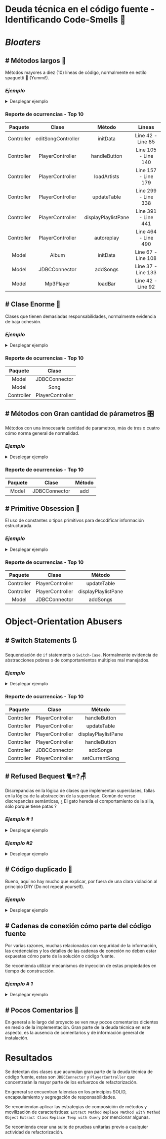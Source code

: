 # Deuda técnica en el código fuente - Identificando Code-Smells 💩

# _Bloaters_

## # Métodos largos 🍝
Métodos mayores a diez (10) líneas de código, normalmente en estilo spaguetti 🍝 (Yummi!).

### *Ejemplo*
<details><summary>Desplegar ejemplo</summary>
<p>

#### Encontrado en Controller/editSongController.java
```java
void initData(Song s) {
        this.s=s;
        path=s.getPath();
        List<String> genreList = new LinkedList<String>(Genres.genres.keySet());
        List<String> moodList = new LinkedList<String>(Moods.moods.keySet());
        titleSong.setText(s.getTitle());
        artistSong.setText(s.getArtist());
        albumSong.setText(s.getAlbum());
        lirycsSong.setText(s.getText());

        String[]genres=JDBCConnector.returnGenreMood(s.getPath(),"genre");
        if(genres!=null) {
            for (String genre : genres) {
                int index = genreList.indexOf(genre);
                genresList.getSelectionModel().select(index);
            }
        }
        String[]moods=JDBCConnector.returnGenreMood(s.getPath(),"moods");
        if(moods!=null) {
            for (String mood : moods) {
                int index = moodList.indexOf(mood);
                moodsList.getSelectionModel().select(index);
            }
        }
        Image image=new Image("file:"+s.getImage());
        imageSong.setImage(image);
        imageSong.setStyle("-fx-cursor: hand");
        imageSong.setOnMouseClicked((MouseEvent event)->{
            try {
                FileChooser fileChooser = new FileChooser();
                fileChooser.getExtensionFilters().add(new FileChooser.ExtensionFilter("Image","*.png","*.jpeg","*.jpg"));
                File file=fileChooser.showOpenDialog(new Stage());
                String path=file.getAbsolutePath();
                FileInputStream inputstream =new FileInputStream(path);
                Image iv = new Image(inputstream);
                s.setImage(path);
                imageSong.setImage(iv);
            } catch (Exception e) {
                System.out.println(e.getMessage());
            }

        });

    }
```

</details></p>

### Reporte de ocurrencias - Top 10

|  Paquete   |       Clase        |   Método   |        Líneas        |
|:----------:|:------------------:|:-----------:|:--------------------:|
| Controller | editSongController |   initData  |  Line 42 -  Line 85  |
| Controller |  PlayerController  |   handleButton  | Line 105 -  Line 140 |
| Controller |  PlayerController  |   loadArtists  | Line 157 -  Line 179 |
| Controller |  PlayerController  |   updateTable  | Line 299 -  Line 338 |
| Controller |  PlayerController  |   displayPlaylistPane  | Line 391 -  Line 441 |
| Controller |  PlayerController  |   autoreplay  | Line 464 -  Line 490 |
|   Model    |       Album        |   initData  | Line 67 -  Line 108  |
|   Model    |   JDBCConnector    |   addSongs  | Line 37 -  Line 133  |
|   Model    |     Mp3Player      |   loadBar  |  Line 42 -  Line 92  |


## # Clase Enorme 🏰
Clases que tienen demasiadas responsabilidades, normalmente evidencia de baja cohesión. 

### *Ejemplo*
<details><summary>Desplegar ejemplo</summary>
<p>

#### Encontrado en Model/JDBCConnector.java

```java
package ModelTests;

import com.mpatric.mp3agic.*;
import javafx.collections.FXCollections;
import javafx.collections.ObservableList;


import java.io.File;
import java.io.IOException;
import java.sql.*;
import java.util.List;

import static java.lang.Math.negateExact;
import static java.lang.Math.toIntExact;

public class JDBCConnector {


    private static Connection conn = null;

    public static void connect() throws IllegalAccessException, InstantiationException, SQLException, ClassNotFoundException {
        Class.forName("org.postgresql.Driver");
        conn = DriverManager.getConnection(
                "jdbc:postgresql://localhost:5432/player", "postgres", "password");
    }

    public static void disconnect() throws SQLException {
        conn.close();
    }

    //add songs,when song with path exist in database, ignore this

    /**
     * @param files list of songs
     */

    public static void addSongs(List<File> files) {
        /*
        INSERT INTO songs
        1-title *required(id3v1/2 - title , else name of file)
        2-path *required
        3-length *required
        4-artist(id3v1/2)
        5-album(id3v1/2)
        6-track(id3v1/2)
        7-year (id3v1/2)
        8-text(id3v2)
         */
        for (File file : files) {
            System.out.println(file.getName());
            System.out.println(file.getAbsolutePath());
            Mp3File mp3file = null;
            String artist = null;
            String album = null;
            try {
                mp3file = new Mp3File(file.getAbsolutePath());
                if (mp3file.hasId3v2Tag()) {
                    System.out.println("id3v2");
                    ID3v2 id3v2Tag = mp3file.getId3v2Tag();
                    add(id3v2Tag.getTitle(), file.getAbsolutePath(), mp3file.getLengthInSeconds(), id3v2Tag.getArtist(),
                            id3v2Tag.getAlbum(), id3v2Tag.getTrack(), id3v2Tag.getYear().substring(0, 4), id3v2Tag.getLyrics());

                    artist = id3v2Tag.getArtist();
                    album = id3v2Tag.getAlbum();
                    if (id3v2Tag.getGenre() != -1) {
                        System.out.println("genres");
                        String genre = "";
                        switch (id3v2Tag.getGenre()) {
                            case 0:
                                genre = "blues";
                                break;
                            case 1:
                                genre = "classic rock";
                                break;
                            case 2:
                                genre = "country";
                                break;
                            case 9:
                                genre = "metal";
                                break;
                            case 13:
                                genre = "pop";
                                break;
                            case 14:
                                genre = "R&B";
                                break;
                            case 15:
                                genre = "rap";
                                break;
                            case 17:
                                genre = "rock";
                                break;
                            case 24:
                                genre = "soundtrack";
                                break;
                            case 32:
                                genre = "classical";
                                break;
                            case 20:
                                genre = "alternative";
                                break;

                        }
                        updateGenre(genre, file.getAbsolutePath());
                    }


                } else if (mp3file.hasId3v1Tag()) {
                    System.out.println("id3v1");
                    ID3v1 id3v1Tag = mp3file.getId3v1Tag();

                    artist = id3v1Tag.getArtist();
                    album = id3v1Tag.getAlbum();
                    add(id3v1Tag.getTitle(), file.getAbsolutePath(), mp3file.getLengthInSeconds(), id3v1Tag.getArtist(),
                            id3v1Tag.getAlbum(), id3v1Tag.getTrack(), id3v1Tag.getYear(), null);
                } else {
                    System.out.println("brak");
                    add(file.getName(), file.getAbsolutePath(), mp3file.getLengthInSeconds(), null,
                            null, null, null, null);
                }
                //Create row in Artist table
                if (artist != null) {
                    addArtist(artist);
                }
                //Create row in album table
                if (album != null) {
                    addAlbum(album);
                }
            } catch (SQLException | IOException | UnsupportedTagException | InvalidDataException e) {
                //do nothing
            }
        }
    }

    public static void addArtist(String artist) throws SQLException {
        String SQL = "INSERT INTO artist(name)VALUES(?)";
        PreparedStatement preparedStatement = conn.prepareStatement(SQL);
        preparedStatement.setString(1, artist);
        preparedStatement.execute();
    }

    public static void addAlbum(String album) throws SQLException {
        String SQL = "INSERT INTO album(name)VALUES(?)";
        PreparedStatement preparedStatement = conn.prepareStatement(SQL);
        preparedStatement.setString(1, album);
        preparedStatement.execute();
    }

    private static void add(String title, String path, long length, String artist, String album, String track, String year, String text) {
        String SQL = "INSERT INTO songs(title,path,length,artist,album,track,year,text)VALUES(?,?,?,?,?,?,?,?)";
        try {
            PreparedStatement preparedStmt = conn.prepareStatement(SQL);
            preparedStmt.setString(1, title);
            preparedStmt.setString(2, path);
            preparedStmt.setInt(3, toIntExact(length));
            preparedStmt.setString(4, artist);
            preparedStmt.setString(5, album);
            preparedStmt.setString(6, track);
            preparedStmt.setString(7, year);
            preparedStmt.setString(8, text);
            preparedStmt.execute();

        } catch (SQLException e) {
            System.out.println(e.toString());
        }
    }

    private static void updateGenre(String genre, String path) {
        String SQL = "UPDATE songs set genre=genre|| '{" + genre + "}'WHERE path=?";
        try {
            PreparedStatement preparedStmt = conn.prepareStatement(SQL);
            preparedStmt.setString(1, path);
            preparedStmt.execute();
        } catch (SQLException ex) {
            System.out.println(ex.getMessage());
        }
    }

    public static String[] returnGenreMood(String path, String gm) {
        ResultSet rs = null;
        Array genresmoods = null;
        String[] g = null;
        String SQL = "SELECT " + gm + " from songs WHERE path=?";
        try {
            PreparedStatement preparedStatement = conn.prepareStatement(SQL);
            preparedStatement.setString(1, path);
            rs = preparedStatement.executeQuery();
            while (rs.next()) {
                genresmoods = rs.getArray(gm.toUpperCase());
                if (genresmoods != null)
                    g = (String[]) genresmoods.getArray();
            }
        } catch (SQLException ex) {
        }
        return g;
    }

    public static ObservableList<Song> returnSongs() throws SQLException {

        String SQL = "Select title,artist,album,year,rate,track,path,text,image from songs";
        return returndata(SQL);
    }

    public static ObservableList<Song> returnSongsByRegex(String regex) throws SQLException {
        regex = regex.toLowerCase();
        String SQL = "Select title,artist,album,year,rate,track,path,text,image from songs WHERE LOWER(title) LIKE '%" + regex + "%'OR " +
                "LOWER(artist) LIKE '%" + regex + "%' OR LOWER(album) LIKE '%" + regex + "%'";
        return returndata(SQL);
    }

    public static ObservableList<Song> returnSongsByMoodOrGenre(String regex) throws SQLException {

        String SQL = "Select title,artist,album,year,rate,track,path,text,image from songs WHERE '" + regex + "'=ANY(moods) OR '" + regex +
                "'=ANY(genre)";
        return returndata(SQL);
    }

    private static ObservableList<Song> returndata(String SQL) throws SQLException {
        ResultSet rs = null;
        Statement stmt = conn.createStatement();
        rs = stmt.executeQuery(SQL);

        ObservableList<Song> data =
                FXCollections.observableArrayList();
        try {
            while (rs.next()) {
                ObservableList<Song> row = FXCollections.observableArrayList();
                data.add(new Song.SongBuilder(rs.getString(7)).title(rs.getString(1)).artist(rs.getString(2)).
                        album(rs.getString(3)).year(rs.getString(4)).rate(rs.getInt(5)).
                        track(rs.getString(6)).text(rs.getString(8)).image(rs.getString(9)).build());
            }
        } catch (Exception ex) {
            System.out.println("Return data   " + ex.getMessage());
        }
        return data;
    }



/*====================================================
====================PLAYLIST==========================
======================================================
 */


    /*===================================================
    ======================ALBUM==========================
    =====================================================
     */
    public static ObservableList<Album> returnAlbums() throws SQLException {
        String SQL = "SELECT name,image,year,label,artist,description FROM album ";
        ResultSet rs = null;
        Statement stmt = conn.createStatement();
        rs = stmt.executeQuery(SQL);
        ObservableList<Album> data =
                FXCollections.observableArrayList();
        while (rs.next()) {
            data.add(new Album(rs.getString(1), rs.getString(2), rs.getInt(3),
                    rs.getString(4), rs.getString(5), rs.getString(6)));
        }
        return data;
    }

    public static ObservableList<Song> returnByAlbum(String album) throws SQLException {

        String SQL = "Select title,artist,album,year,rate,track,path,text,image from songs WHERE album='" + album + "'";
        return returndata(SQL);
    }

    public static void updateAlbum(String image, String name, int year, String artist, String description, String label, String oldname) {
        System.out.println(oldname);
        System.out.println(image);
        String SQL = "UPDATE album SET image=?,name=?,artist=?,year=?,description=?,label=? WHERE name=? ";
        try {
            PreparedStatement preparedStatement = conn.prepareStatement(SQL);
            preparedStatement.setString(1, image);
            preparedStatement.setString(2, name);
            preparedStatement.setString(3, artist);
            preparedStatement.setInt(4, year);
            preparedStatement.setString(5, description);
            preparedStatement.setString(6, label);
            preparedStatement.setString(7, oldname);
            preparedStatement.executeUpdate();
        } catch (Exception ex) {
            System.out.println(ex.getMessage());
        }
    }

    public static String returnImage(String album) {
        String SQL = "SELECT image FROM album WHERE name=?";
        String a = null;
        try {
            PreparedStatement preparedStatement = conn.prepareStatement(SQL);
            preparedStatement.setString(1, album);
            ResultSet rs = preparedStatement.executeQuery();
            rs.next();
            a = rs.getString(1);
        } catch (Exception ex) {
        }
        return a;
    }


    /*====================================================
    =======================ARTIST=========================
    ======================================================
     */
    public static ObservableList<Artist> returnArtists() throws SQLException {
        String SQL = "SELECT name,image,webstie,youtubewebsite,description FROM artist ";
        ResultSet rs = null;
        Statement stmt = conn.createStatement();
        rs = stmt.executeQuery(SQL);

        ObservableList<Artist> data =
                FXCollections.observableArrayList();
        while (rs.next()) {
            data.add(new Artist(rs.getString(1), rs.getString(2),
                    rs.getString(3), rs.getString(4), rs.getString(5)));
        }
        return data;
    }

    public static ObservableList<Song> returnByArtist(String artist) throws SQLException {

        String SQL = "Select title,artist,album,year,rate,track,path,text,image from songs WHERE artist='" + artist + "'";
        return returndata(SQL);
    }

    public static void updateArtist(String image, String name, String website, String youtubewebsite, String description, String oldname) {
        String SQL = "UPDATE artist SET image=?,name=?,webstie=?,youtubewebsite=?,description=? WHERE name=?";
        try {
            PreparedStatement preparedStatement = conn.prepareStatement(SQL);
            preparedStatement.setString(1, image);
            preparedStatement.setString(2, name);
            preparedStatement.setString(3, website);
            preparedStatement.setString(4, youtubewebsite);
            preparedStatement.setString(5, description);
            preparedStatement.setString(6, oldname);
            preparedStatement.executeUpdate();

        } catch (SQLException e) {
            System.out.println(e.getMessage());
        }
    }

//============================================================
//=========================UPDATE SONG========================
//============================================================

    public static void updateSong(String title, String artist, String album, String[] genre, String[] moods, String text, String image, String path) {
        String SQL = "UPDATE songs SET title=?,artist=?,album=?,genre=?,moods=?,text=?,image=? WHERE path=?";

        try {
            PreparedStatement preparedStatement = conn.prepareStatement(SQL);
            preparedStatement.setString(1, title);
            preparedStatement.setString(2, artist);
            preparedStatement.setString(3, album);
            preparedStatement.setArray(4, conn.createArrayOf("text", genre));
            preparedStatement.setArray(5, conn.createArrayOf("text", moods));
            preparedStatement.setString(6, text);
            preparedStatement.setString(7, image);
            preparedStatement.setString(8, path);
            preparedStatement.executeUpdate();
        } catch (SQLException e) {
            System.out.println(e.getMessage());
        }

    }
}
```
</details></p>

### Reporte de ocurrencias - Top 10

|  Paquete   |      Clase       |
|:----------:|:----------------:|
|   Model    |  JDBCConnector   |
|   Model    |       Song       |
| Controller | PlayerController |

## # Métodos con Gran cantidad de párametros 🎛️
Métodos con una innecesaria cantidad de parametros, más de tres o cuatro cómo norma general de normalidad. 
### *Ejemplo*
<details><summary>Desplegar ejemplo</summary>
<p>

#### Encontrado en Model/JDBCConnector.java
```java
  private static void add(String title, String path, long length, String artist, String album, String track, String year, String text){
        String SQL="INSERT INTO songs(title,path,length,artist,album,track,year,text)VALUES(?,?,?,?,?,?,?,?)";
        try{
        PreparedStatement preparedStmt=conn.prepareStatement(SQL);
        preparedStmt.setString(1,title);
        preparedStmt.setString(2,path);
        preparedStmt.setInt(3,toIntExact(length));
        preparedStmt.setString(4,artist);
        preparedStmt.setString(5,album);
        preparedStmt.setString(6,track);
        preparedStmt.setString(7,year);
        preparedStmt.setString(8,text);
        preparedStmt.execute();

        }catch(SQLException e){
        System.out.println(e.toString());
        }
  }
```
</details></p>

### Reporte de ocurrencias - Top 10
| Paquete |       Clase        | Método |
|:-------:|:------------------:|:------:|
|  Model  | JDBCConnector |  add   |


## # Primitive Obsession 🐒
El uso de constantes o tipos primitivos para decodificar información estructurada. 
### *Ejemplo*
<details><summary>Desplegar ejemplo</summary>
<p>

### Encontrado en Model/JDBCConnector.java, notar el uso de la variable i
```java
/**
     *
     * @param i 1-all songs 2,regex 3-moods or genres
     * @param regex regex or mood(genre) if i=1 regex=null
     * @throws SQLException
     */
    private void updateTable(int i,String regex) throws SQLException {

        try {
            ObservableList<Song> data=null;
            switch (i){
                case 1:
                    data= JDBCConnector.returnSongs();
                    break;
                case 2:
                    displaySongs.toFront();
                    data=JDBCConnector.returnSongsByRegex(regex);
                    break;
                case 3:
                    displaySongs.toFront();
                    data=JDBCConnector.returnSongsByMoodOrGenre(regex);
                    break;
            }
            tableOfSongs.setItems(data);

            tableOfSongs.setOnMouseClicked(new EventHandler<MouseEvent>() {
                @Override
                public void handle(MouseEvent click) {
                    if(click.getButton()== MouseButton.SECONDARY){
                        editSong(tableOfSongs.getSelectionModel().getSelectedItem());
                    }else if(click.getClickCount()==2){
                        songs.clear();
                        for(Song d:tableOfSongs.getItems()){
                            songs.add(d);
                        }mp3player.loadSongs(songs);
                            try {
                                musicBar.setVisible(true);
                                additionalInfo.setText("");
                                mp3player.setCurrentSong(tableOfSongs.getSelectionModel().getFocusedIndex());
                            }catch (NullPointerException ex){
                                additionalInfo.setText("Songs not found");
                            }

                    }
                }
            });

        } catch (SQLException e) {
            e.printStackTrace();
        }

    }
```
</details></p>

### Reporte de ocurrencias - Top 10

|  Paquete   |       Clase        |   Método   |
|:----------:|:------------------:|:-----------:|
| Controller |  PlayerController  |   updateTable  | 
| Controller |  PlayerController  |   displayPlaylistPane  | 
|   Model    |  JDBCConnector  |   addSongs  | 


# Object-Orientation Abusers
## # Switch Statements 🔃
Sequenciación de `if` statements o `Switch-Case`. Normalmente evidencia de abstracciones pobres o de comportamientos múltiples mal manejados.

### *Ejemplo*
<details><summary>Desplegar ejemplo</summary>
<p>

### Encontrado en Model/PlayerController.java
```java
public void handleButton(ActionEvent event){

        if(event.getTarget()==musicbutton){
        fadeOut(musicPane,moviePane);
        movieMenu.setVisible(false);
        musicMenu.setVisible(true);
        mainMusicPane.toFront();
        }
        else if(event.getTarget()==moviebutton){
        fadeOut(moviePane,musicPane);
        movieMenu.setVisible(true);
        musicMenu.setVisible(false);
        }
        else if(event.getTarget()==exit){
        Platform.exit();
        System.exit(0);
        }
        else if(event.getTarget()==displayAlbums){
        loadAlbums();
        displayAlbumsArtists.toFront();
        }
        else if(event.getTarget()==displayArtists){
        loadArtists();
        displayAlbumsArtists.toFront();

        }
        else if(event.getTarget()==displaySongsButton){
        displaySongs.toFront();
        try {
        updateTable(1,null);
        } catch (SQLException e) {
        e.printStackTrace();
        }
        
    }
}
```
</details></p>

### Reporte de ocurrencias - Top 10

|  Paquete   |       Clase        |   Método   |
|:-------:|:------------------:|:------:|
|  Controller  | PlayerController |  handleButton   |
|  Controller  | PlayerController |  updateTable   |
|  Controller  | PlayerController |  displayPlaylistPane   |
|  Controller  | PlayerController |  handleButton   |
|  Controller  | JDBCConnector |  addSongs   |
|  Controller  | PlayerController |  setCurrentSong   |

## # Refused Bequest 🐈=?🪑
Discrepancias en la lógica de clases que implementan superclases, fallas en la lógica de la abstracción de la superclase.
Común de verse discrepancias semánticas, ¿ El gato hereda el comportamiento de la silla, sólo porque tiene patas ? 

### *Ejemplo # 1*
<details><summary>Desplegar ejemplo</summary>
<p>

#### Encontrado en Model/Album.java - Model/Artist.java - Model/ArtistAlbum.java - Controller/EditArtistOrAlbum.java
```java
public class Album extends ArtistAlbum{}
 
public class Artist extends ArtistAlbum {}

 public abstract class ArtistAlbum {
     protected String name;
     protected String image;
     ......
 }
 
public class EditArtistOrAlbum implements Initializable {
    .....
}
```
Por la implementación de la lógica en el código fuente, se observa la abstracción de las cáracteristicas Nombre e imagen, que es compartida por las entidades Album y Artista, en una clase superior nombrada ArtistaAlbum, lo que causa problemas de semántica. 

A pesar de que comparten estas cáracteristicas se debe trabajar en la verbosidad y revisar estrategias para representar esta misma abstracción de forma más limpia. 
</details></p>

### *Ejemplo #2*
<details><summary>Desplegar ejemplo</summary>
<p>

### Encontrado en Model/AzlyricsConncector y Model/LyricsConnector

```java
package ModelTests;

public abstract class LyricsConnector {

    //    find url of web on Google
    abstract protected String findWeb();

    abstract protected void setText(String url);
}
```

```java
package ModelTests;


import java.io.*;
import java.net.HttpURLConnection;
import java.net.URL;
import java.util.regex.Matcher;
import java.util.regex.Pattern;

public class AzlyricsConncector extends LyricsConnector implements Runnable {

    private String URL;
    private String artist;
    private String title;
    private String text;

    public AzlyricsConncector(String artist, String title) {
        this.artist = artist;
        this.title = title;
        this.URL = "azlyrics";
    }


    @Override
    protected String findWeb() {
        String key = "AIzaSyDbdxrTsdm5pgTHnHJKHV9XPEuwv6IaOjg";
        String qry = "azlyrics/" + artist.toLowerCase().replaceAll(" ", "") + "/" + title.toLowerCase().replaceAll(" ", "");
        System.out.println(qry);
        try {
            URL url = new URL(
                    "https://www.googleapis.com/customsearch/v1?key=" + key + "&cx=013036536707430787589:_pqjad5hr1a&q=" + qry + "&alt=json");
            HttpURLConnection conn = (HttpURLConnection) url.openConnection();
            conn.setRequestMethod("GET");
            conn.setRequestProperty("Accept", "application/json");
            BufferedReader br = new BufferedReader(new InputStreamReader(
                    (conn.getInputStream())));

            String output;
            while ((output = br.readLine()) != null) {

                if (output.contains("\"link\": \"")) {
                    String link = output.substring(output.indexOf("\"link\": \"") + ("\"link\": \"").length(), output.indexOf("\","));
                    if (link.matches("^https://www.azlyrics.com/lyrics/.*")) {
                        return link;
                    }
                }
            }
            conn.disconnect();
        } catch (Exception ex) {
            System.out.println(ex.getMessage());
        }
        return null;
    }

    private static String readAll(Reader rd) throws IOException {
        StringBuilder sb = new StringBuilder();
        int cp;
        while ((cp = rd.read()) != -1) {
            sb.append((char) cp);
        }
        return sb.toString();
    }

    @Override
    protected void setText(String _url) {
        Pattern pattern = Pattern.compile("<!-- Usage of azlyrics.com content by any third-party lyrics provider is prohibited by our licensing agreement. Sorry about that. -->(.*?)</div><br><br><!-- MxM banner -->");
        StringBuilder html = new StringBuilder();
        try {
            URL url = new URL(_url);
            BufferedReader in = new BufferedReader(
                    new InputStreamReader(url.openStream()));
            String inputLine;
            while ((inputLine = in.readLine()) != null) {
                html.append(inputLine);
            }

            in.close();
        } catch (IOException e) {
            e.printStackTrace();
        }

        String htmlString = html.toString();
        Matcher matcher = pattern.matcher(htmlString);
        if (matcher.find()) {
            text = matcher.group(1).replaceAll("<br>", "\n");
            text = text.replaceAll("<i>", " ");
            text = text.replaceAll("</i>", " ");
        }
    }

    public String returnLyrics() {
        System.out.println("hmh\n" + text);
        return text;
    }


    @Override
    public void run() {
        String link = findWeb();
        if (link != null) {
            setText(link);
        } else {
            System.out.println("puste");
        }
    }
}

```
Esta herencia es un claro ejemplo de la diferencia entre una interface y una clase abstracta: 
Si el comportamiento de 'LyricsConnector' es solamente por medio de métodos, entonces no debería ser una clase abstracta. 
</details></p>


## # Código duplicado 👥️️
Bueno, aquí no hay mucho que explicar, por fuera de una clara violación al principio DRY (Do not repeat yourself).

### *Ejemplo*
<details><summary>Desplegar ejemplo</summary>
<p>

### Encontrado en Controller/editSongController.java - Model/Genres.java
```java
  @Override
public void initialize(URL url, ResourceBundle resourceBundle) {

        for(String name:Moods.moods.keySet()){
        moodsList.getItems().add(name);
        }
        for (String name: Genres.genres.keySet()){
        genresList.getItems().add(name);
        }
        moodsList.getSelectionModel().setSelectionMode(SelectionMode.MULTIPLE);
        genresList.getSelectionModel().setSelectionMode(SelectionMode.MULTIPLE);

}
```

```java
package ModelTests;

import java.util.LinkedHashMap;
import java.util.Map;

public class Genres {
    public static Map<String, String> genres = new LinkedHashMap<>();

    static {
        genres.put("rock", "images/genres/rock.jpg");
        genres.put("R&B", "images/genres/R&B.jpg");
        genres.put("country", "images/genres/country.jpeg");
        genres.put("alternative", "images/genres/alternative.jpg");
        genres.put("pop", "images/genres/pop.jpg");
        genres.put("musical", "images/genres/musical.jpg");
        genres.put("classic rock", "images/genres/classicrock.jpg");
        genres.put("blues", "images/genres/blues.jpg");
        genres.put("classical", "images/genres/classical.jpg");
        genres.put("electronic", "images/genres/electronic.jpg");
        genres.put("jazz", "images/genres/jazz.jpg");
        genres.put("latin", "images/genres/latin.jpg");
        genres.put("rap", "images/genres/rap.jpg");
        genres.put("soundtrack", "images/genres/soundtrack.jpg");
        genres.put("metal", "images/genres/metal.jpg");
        genres.put("indie", "images/genres/indie.jpg");
    }
}

```
</details></p>

## # Cadenas de conexión cómo parte del código fuente
Por varias razones, muchas relacionadas con seguridad de la información, las credenciales y los detalles de las cadenas de conexión no deben estar expuestas cómo parte de la solución o código fuente. 

Se recomienda utilizar mecanismos de inyección de estas propiedades en tiempo de construcción. 

### *Ejemplo # 1*
<details><summary>Desplegar ejemplo</summary>
<p>

### Encontrado en Model/JDBCConnector.java
```java
public class JDBCConnector {


    private static Connection conn = null;

    public static void connect() throws IllegalAccessException, InstantiationException, SQLException, ClassNotFoundException {
        Class.forName("org.postgresql.Driver");
        conn = DriverManager.getConnection(
                "jdbc:postgresql://localhost:5432/player", "postgres", "password");
    }
```

### Encontrado en Model/AzlyricsConncector.java
```java
public class AzlyricsConncector extends LyricsConnector implements Runnable{

    private String URL;
    private String artist;
    private String title;
    private String text;

    public AzlyricsConncector(String artist,String title){
        this.artist=artist;
        this.title=title;
        this.URL="azlyrics";
    }


    @Override
    protected String  findWeb() {
        String key="AIzaSyDbdxrTsdm5pgTHnHJKHV9XPEuwv6IaOjg";
        String qry="azlyrics/"+artist.toLowerCase().replaceAll(" ","")+"/"+title.toLowerCase().replaceAll(" ","");
        System.out.println(qry);
        ...
    }
```

</details></p>

## # Pocos Comentarios 💬
En general a lo largo del proyecto se ven muy pocos comentarios dicientes en medio de la implementación. 
Gran parte de la deuda técnica en este aspecto, es la ausencia de comentarios y de información general de instalación. 



# Resultados
Se detectan dos clases que acumulan gran parte de la deuda técnica de código fuente, estas son `JDBCConnector` y `PlayerController` que concentrarán la mayor parte de los esfuerzos de refactorización.

En general se encuentran falencias en los principios SOLID, encapsulamiento y segregación de responsabilidades. 

Se recomiendan aplicar las estrategias de composición de métodos y movilización de características: 
`Extract Method`
`Replace Method with Method Object`
`Extract Class`
`Replace Temp with Query`
por mencionar algunas. 

Se recomienda crear una suite de pruebas unitarias previo a cualquier actividad de refactorización. 

